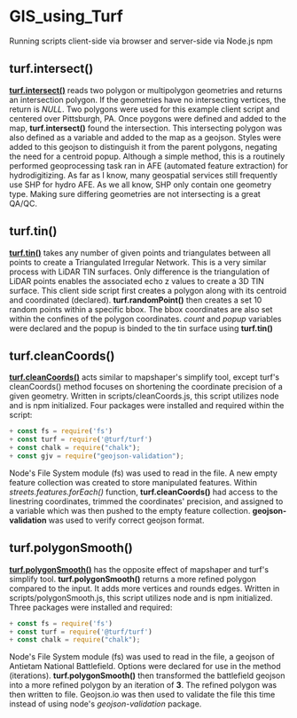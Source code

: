 # GIS_using_Turf
Running scripts client-side via browser and server-side via Node.js npm

## turf.intersect()

**[turf.intersect()](http://turfjs.org/docs/#intersect)** reads two polygon or multipolygon geometries and returns an intersection polygon. If the geometries have no intersecting vertices, the return is *NULL*. Two polygons were used for this example client script and centered over Pittsburgh, PA. Once poygons were defined and added to the map, **turf.intersect()** found the intersection. This intersecting polygon was also defined as a variable and added to the map as a geojson. Styles were added to this geojson to distinguish it from the parent polygons, negating the need for a centroid popup. Although a simple method, this is a routinely performed geoprocessing task ran in AFE (automated feature extraction) for hydrodigitizing. As far as I know, many geospatial services still frequently use SHP for hydro AFE. As we all know, SHP only contain
one geometry type. Making sure differing geometries are not intersecting is a great QA/QC.

## turf.tin()

**[turf.tin()](http://turfjs.org/docs/#tin)** takes any number of given points and triangulates between all points to create a Triangulated Irregular Network. This is a very similar process with LiDAR TIN surfaces. Only difference is the triangulation of LiDAR points enables the associated echo z values to create a 3D TIN surface. This client side script first creates a polygon along with its centroid and coordinated (declared). **turf.randomPoint()** then creates a set 10 random points within a specific bbox. The bbox coordinates are also set within the confines of the polygon coordinates. *count* and *popup* variables were declared and the popup is binded to the tin surface using **turf.tin()**

## turf.cleanCoords()

**[turf.cleanCoords()](http://turfjs.org/docs/#cleanCoords)** acts similar to mapshaper's simplify tool, except turf's cleanCoords() method focuses on shortening the coordinate precision of a given geometry. Written in scripts/cleanCoords.js, this script utilizes node and is npm initialized. Four packages were installed and required within the script:
```js
+ const fs = require('fs')
+ const turf = require('@turf/turf')
+ const chalk = require("chalk");
+ const gjv = require("geojson-validation");
```
Node's File System module (fs) was used to read in the file. A new empty feature collection was created to store manipulated features. Within *streets.features.forEach()* function, **turf.cleanCoords()** had access to the linestring coordinates, trimmed the coordinates' precision, and assigned to a variable which was then pushed to the empty feature collection. **geojson-validation** was used to verify correct geojson format.

## turf.polygonSmooth()

**[turf.polygonSmooth()](http://turfjs.org/docs/#polygonSmooth)** has the opposite effect of mapshaper and turf's simplify tool. **turf.polygonSmooth()** returns a more refined polygon compared to the input. It adds more vertices and rounds edges. Written in scripts/polygonSmooth.js, this script utilizes node and is npm initialized. Three packages were installed and required:
```js
+ const fs = require('fs')
+ const turf = require('@turf/turf')
+ const chalk = require("chalk");
```
Node's File System module (fs) was used to read in the file, a geojson of Antietam National Battlefield. Options were declared for use in the method (iterations). **turf.polygonSmooth()** then transformed the battlefield geojson into a more refined polygon by an iteration of **3**. The refined polygon was then written to file. Geojson.io was then used to validate the file this time instead of using node's *geojson-validation* package. 
